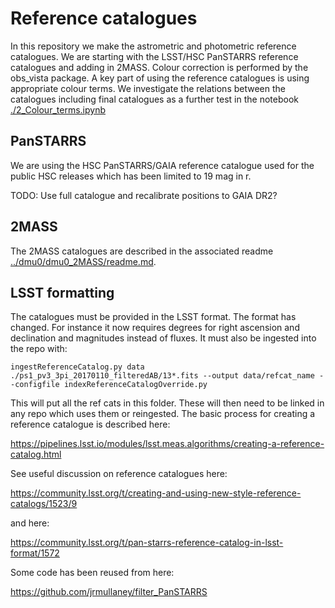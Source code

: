 # Reference catalogues

In this repository we make the astrometric and photometric reference catalogues. We are starting with the LSST/HSC PanSTARRS reference catalogues and adding in 2MASS. Colour correction is performed by the obs_vista package. A key part of using the reference catalogues is using appropriate colour terms. We investigate the relations between the catalogues including final catalogues as a further test in the notebook [./2_Colour_terms.ipynb](./2_Colour_terms.ipynb)

## PanSTARRS

We are using the HSC PanSTARRS/GAIA reference catalogue used for the public HSC releases which has been limited to 19 mag in r.

TODO: Use full catalogue and recalibrate positions to GAIA DR2?

## 2MASS

The 2MASS catalogues are described in the associated readme [../dmu0/dmu0_2MASS/readme.md](../dmu0/dmu0_2MASS/readme.md).

## LSST formatting

The catalogues must be provided in the LSST format. The format has changed. For instance it now requires degrees for right ascension and declination and magnitudes instead of fluxes. It must also be ingested into the repo with:

```Shell
ingestReferenceCatalog.py data ./ps1_pv3_3pi_20170110_filteredAB/13*.fits --output data/refcat_name --configfile indexReferenceCatalogOverride.py
```

This will put all the ref cats in this folder. These will then need to be linked in any repo which uses them or reingested. The basic process for creating a reference catalogue is described here:

https://pipelines.lsst.io/modules/lsst.meas.algorithms/creating-a-reference-catalog.html

See useful discussion on reference catalogues here:

https://community.lsst.org/t/creating-and-using-new-style-reference-catalogs/1523/9

and here:

https://community.lsst.org/t/pan-starrs-reference-catalog-in-lsst-format/1572

Some code has been reused from here:

https://github.com/jrmullaney/filter_PanSTARRS

